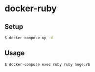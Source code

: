 # docker-ruby

## Setup

```sh
$ docker-compose up -d
```

## Usage

```sh
$ docker-compose exec ruby ruby hoge.rb
```
